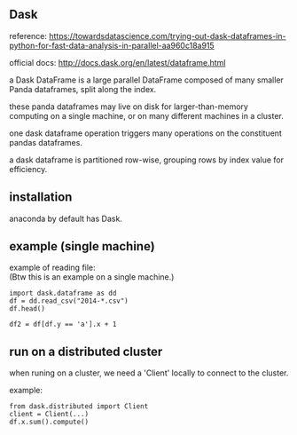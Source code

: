 Dask
----------------------

reference: https://towardsdatascience.com/trying-out-dask-dataframes-in-python-for-fast-data-analysis-in-parallel-aa960c18a915

official docs: http://docs.dask.org/en/latest/dataframe.html

a Dask DataFrame is a large parallel DataFrame composed of many smaller Panda dataframes,
split along the index.

these panda dataframes may live on disk for larger-than-memory computing on a single machine,
or on many different machines in a cluster.

one dask dataframe operation triggers many operations on the constituent pandas dataframes.

a dask dataframe is partitioned row-wise, grouping rows by index value for efficiency.


installation
------------------------

anaconda by default has Dask.


example (single machine)
----------------------------------

example of reading file:  
(Btw this is an example on a single machine.)  
```
import dask.dataframe as dd
df = dd.read_csv("2014-*.csv")
df.head()

df2 = df[df.y == 'a'].x + 1
```

run on a distributed cluster
-------------------------------

when runing on a cluster, we need a 'Client' locally to connect to the cluster.

example:   
```
from dask.distributed import Client
client = Client(...)
df.x.sum().compute()
```
